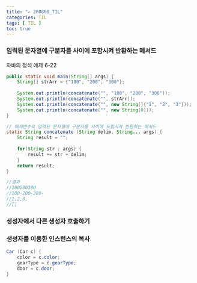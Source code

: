 ```yaml
---
title: "✍ 200808_TIL"
categories: TIL
tags: [ TIL ]
toc: true
---
```


### 입력된 문자열에 구분자를 사이에 포함시켜 반환하는 메서드

자바의 정석 예제 6-22

```java
public static void main(String[] args) {
    String[] strArr = {"100", "200", "300"};
    
    System.out.println(concatenate("", "100", "200", "300"));
    System.out.println(concatenate("", strArr));
    System.out.println(concatenate("", new String[]{"1", "2", "3"}));
    System.out.println(concatenate("", new String[0]));
}

// 매개변수로 입력된 문자열에 구분자를 사이에 포함시켜 반환하는 메서드
static String concatenate (String delim, String... args) {
    String result = "";
    
    for(String str : args) {
        result += str + delim;
    }
    return result;
}

//결과
//100200300
//100-200-300-
//1,2,3,
//[]
```



### 생성자에서 다른 생성자 호출하기

### 생성자를 이용한 인스턴스의 복사

```java
Car (Car c) {
    color = c.color;
    gearType = c.gearType;
    door = c.door;
}
```



### 